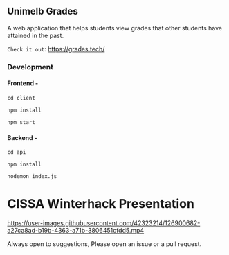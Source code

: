 ## Unimelb Grades

A web application that helps students view grades that other students have attained in the past.

`Check it out`: https://grades.tech/

### Development

#### Frontend -

```
cd client
```

```
npm install
```

```
npm start
```

#### Backend -

```
cd api
```

```
npm install
```

```
nodemon index.js
```

# CISSA Winterhack Presentation



https://user-images.githubusercontent.com/42323214/126900682-a27ca8ad-b19b-4363-a71b-3806451cfdd5.mp4




Always open to suggestions, Please open an issue or a pull request.
